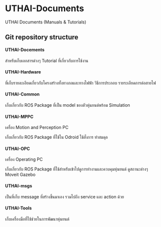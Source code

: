# UTHAI-Documents
UTHAI Documents (Manuals &amp; Tutorials)

## Git repository structure

#### UTHAI-Docements

สำหรับเก็บเอกสารต่างๆ Tutorial ที่เกี่ยวกับการใช้งาน

#### UTHAI-Hardware

ที่เก็บรายละเอียดเกี่ยวกับโครงสร้างทั้งทางกลและทางไฟฟ้า 
วิธีการประกอบ
รายระเอียดการต่อสายไฟ

#### UTHAI-Common

เก็บเกี่ยวกับ ROS Package ที่เป็น model ของตัวหุ่นยนต์พร้อม Simulation

#### UTHAI-MPPC

เครื่อง Motion and Perception PC

เก็บเกี่ยวกับ ROS Package ที่ใช้ใน Odroid
ใช้สั่งการ ทำสมดุล

#### UTHAI-OPC

เครื่อง Operating PC

เก็บเกี่ยวกับ ROS Package ที่ใช้สำหรับเข้าไปดูการทำงานและควบคุมหุ่นยนต์
ดูสถานะต่างๆ Moveit Gazebo

#### UTHAI-msgs

เป็นที่เก็บ message ที่สร้างขึ้นมาเอง รวมไปถึง service และ action ด้วย

#### UTHAI-Tools

เก็บเครื่องมือที่ใช้ช่วยในการพัฒนาหุ่นยนต์